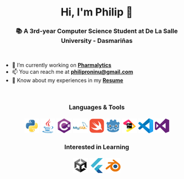 <h1 align="center">
  Hi, I'm Philip 👋
</h1>

<h3 align="center"> 
  📚 A 3rd-year Computer Science Student at De La Salle University - Dasmariñas
</h3>

<br>


- 🔭 I’m currently working on [**Pharmalytics**](https://github.com/philipuriarte/Pharmalytics)
- 📫 You can reach me at **philiproninu@gmail.com**
- 📄 Know about my experiences in my [**Resume**](https://drive.google.com/file/d/1WFFjNexdW6ntlwrOB02AApiA4MQu30M1/view?usp=sharing)

<br>

<h3 align="center">
  Languages & Tools
  <br><br>
  <img src="https://raw.githubusercontent.com/devicons/devicon/master/icons/python/python-original.svg" alt="python" width="40" height="40"/>
  <img src="https://raw.githubusercontent.com/devicons/devicon/master/icons/java/java-original.svg" alt="java" width="40" height="40"/>
  <img src="https://raw.githubusercontent.com/devicons/devicon/master/icons/csharp/csharp-original.svg", alt="csharp" width="40" height="40"/>
  <img src="https://raw.githubusercontent.com/devicons/devicon/master/icons/mysql/mysql-original-wordmark.svg" alt="mysql" width="40" height="40"/>
  <img src="https://raw.githubusercontent.com/devicons/devicon/master/icons/swift/swift-original.svg" alt="swift" width="40" height="40"/>
  <img src="https://raw.githubusercontent.com/devicons/devicon/master/icons/godot/godot-original.svg" alt="godot" width="40" height="40"/>
  <img src="https://raw.githubusercontent.com/devicons/devicon/master/icons/jetbrains/jetbrains-original.svg" alt="jetbrains" width="40" height="40"/>
  <img src="https://raw.githubusercontent.com/devicons/devicon/master/icons/vscode/vscode-original.svg" alt="vscode" width="40" height="40"/>
  <img src="https://raw.githubusercontent.com/devicons/devicon/master/icons/visualstudio/visualstudio-plain.svg" alt="visualstudio" width="40" height="40"/>
</h3>

<h3 align="center">
  Interested in Learning
  <br><br>
  <img src="https://raw.githubusercontent.com/devicons/devicon/master/icons/unity/unity-original.svg" alt="unity" width="40" height="40"/>
  <img src="https://raw.githubusercontent.com/devicons/devicon/master/icons/flutter/flutter-original.svg" alt="flutter" width="40" height="40"/>
  <img src="https://raw.githubusercontent.com/devicons/devicon/master/icons/blender/blender-original.svg" alt="blender" width="40" height="40"/>
</h3>
